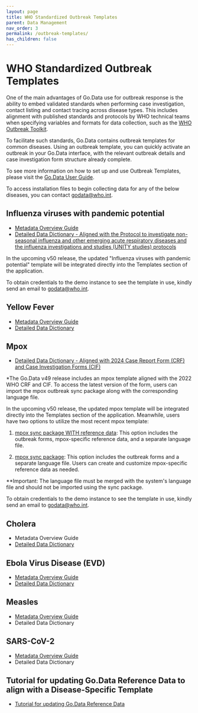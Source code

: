 ```yaml
---
layout: page
title: WHO Standardized Outbreak Templates
parent: Data Management
nav_order: 3
permalink: /outbreak-templates/
has_children: false
---
```


# WHO Standardized Outbreak Templates
One of the main advantages of Go.Data use for outbreak response is the ability to embed validated standards when performing case investigation, contact listing and contact tracing across disease types. This includes alignment with published standards and protocols by WHO technical teams when specifying variables and formats for data collection, such as the [WHO Outbreak Toolkit](https://www.who.int/emergencies/outbreak-toolkit). 

To facilitate such standards, Go.Data contains outbreak templates for common diseases. Using an outbreak template, you can quickly activate an outbreak in your Go.Data interface, with the relevant outbreak details and case investigation form structure already complete.

To see more information on how to set up and use Outbreak Templates, please visit the [Go.Data User Guide](https://sprcdn-assets.sprinklr.com/1652/254f53e1-35b0-4ca8-8452-99a46c413cab-1176881866.pdf).

To access installation files to begin collecting data for any of the below diseases, you can contact godata@who.int.

## Influenza viruses with pandemic potential  
 
  - [Metadata Overview Guide](https://github.com/WorldHealthOrganization/godata/blob/master/docs/data-mgmt/3-templates/Go.Data%20Metadata%20Overview%20-%20Influenza.pdf)
  - [Detailed Data Dictionary - Aligned with the Protocol to investigate non-seasonal influenza and other emerging acute respiratory diseases and the influenza investigations and studies (UNITY studies) protocols](https://github.com/WorldHealthOrganization/godata/blob/master/docs/data-mgmt/3-templates/Go.Data%20-%20Influenza%20Template%20-%20Data%20Dictionary_2025.xlsx) 

In the upcoming v50 release, the updated "Influenza viruses with pandemic potential" template will be integrated directly into the Templates section of the application. 

To obtain credentials to the demo instance to see the template in use, kindly send an email to [godata@who.int](godata@who.int). 


## Yellow Fever 
- [Metadata Overview Guide](https://sprcdn-assets.sprinklr.com/1652/3f1f7d75-d578-40dc-bb6b-87930da9b5e5-911807302.pdf)
- [Detailed Data Dictionary](https://docs.google.com/spreadsheets/d/1dPP4jsnwlXhEqlLfSzzdmitUqjnb0EsF/edit?usp=sharing&ouid=106213743316927309200&rtpof=true&sd=true)

## Mpox 
 
  - [Detailed Data Dictionary - Aligned with 2024 Case Report Form (CRF) and Case Investigation Forms (CIF)](https://docs.google.com/spreadsheets/d/1Bch_R4-J7u2el33uUBwpnUtflQWrHrcw/edit?usp=drive_web&ouid=111074494541402159127&rtpof=true) 

*The Go.Data v49 release includes an mpox template aligned with the 2022 WHO CRF and CIF. To access the latest version of the form, users can import the mpox outbreak sync package along with the corresponding language file.

In the upcoming v50 release, the updated mpox template will be integrated directly into the Templates section of the application. Meanwhile, users have two options to utilize the most recent mpox template:

1) [mpox sync package WITH reference data](https://drive.google.com/file/d/1c-rzV5u3hyuce25MZ2A2_0A5YlAzsvzR/view?usp=drive_link): This option includes the outbreak forms, mpox-specific reference data, and a separate language file.
   

3) [mpox sync package](https://drive.google.com/file/d/1gfZ2qkfx1aBimDViVvF1JlDFicWs_SRF/view?usp=drive_link): This option includes the outbreak forms and a separate language file. Users can create and customize mpox-specific reference data as needed.

**Important: The language file must be merged with the system's language file and should not be imported using the sync package.

To obtain credentials to the demo instance to see the template in use, kindly send an email to [godata@who.int](godata@who.int). 

## Cholera
- Metadata Overview Guide
- [Detailed Data Dictionary](https://sprcdn-assets.sprinklr.com/1652/67b8a9f6-3224-4421-9872-41404ec85e66-1249017395.xlsx)

## Ebola Virus Disease (EVD)
- [Metadata Overview Guide](https://sprcdn-assets.sprinklr.com/1652/a278b5aa-54cb-4592-9e47-0325faf3bf50-856232029.pdf) 
- [Detailed Data Dictionary](https://docs.google.com/spreadsheets/d/17fqWrabKtVGOUQswiv1Ix3u8ocX8Bu66/edit?usp=sharing&ouid=111074494541402159127&rtpof=true&sd=true)

## Measles
- [Metadata Overview Guide](https://github.com/WorldHealthOrganization/godata/blob/a84d0c15229d7ddaf56fb5591fdf14df68850c32/docs/assets/Go.Data%20Metadata%20Overview%20-%20Measles.pdf)
- Detailed Data Dictionary

## SARS-CoV-2
- [Metadata Overview Guide](https://sprcdn-assets.sprinklr.com/1652/69a1e048-e8b7-47ea-8e90-512a50600ecd-1206687439.pdf)
- Detailed Data Dictionary

## Tutorial for updating Go.Data Reference Data to align with a Disease-Specific Template 
- [Tutorial for updating Go.Data Reference Data](https://sprcdn-assets.sprinklr.com/1652/a9b559a4-5415-4a37-8dd6-ebf8bad8bcdd-65533445.pdf)



